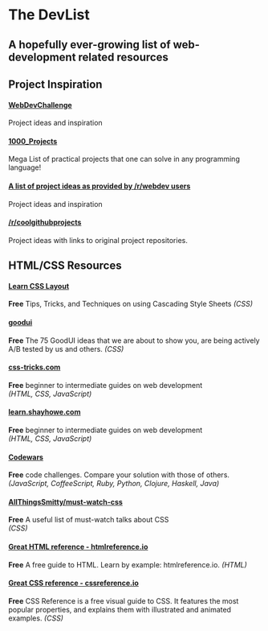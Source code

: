 <!-- <div style='text-align: center;'>
<img style="width:20%;" src="devlistlogo.png">
</div> -->

# The DevList
 A hopefully ever-growing list of web-development related resources
 ----------
## Project Inspiration

#### [WebDevChallenge](https://github.com/jlem/WebDevChallenge)
Project ideas and inspiration

#### [1000_Projects](https://github.com/vicky002/1000_Projects)
Mega List of practical projects that one can solve in any programming language!
#### [A list of project ideas as provided by /r/webdev users](https://www.reddit.com/r/webdev/comments/5rwkm2/a_list_of_project_ideas_as_provided_by_rwebdev/)
Project ideas and inspiration

#### [/r/coolgithubprojects](https://www.reddit.com/r/coolgithubprojects/)
Project ideas with links to original project repositories.

## HTML/CSS Resources
#### [Learn CSS Layout](http://learnlayout.com/)
**Free** Tips, Tricks, and Techniques on using Cascading Style Sheets
*(CSS)*

#### [goodui](http://www.goodui.org/)
**Free** The 75 GoodUI ideas that we are about to show you, are being actively A/B tested by us and others. 
*(CSS)*

#### [css-tricks.com](https://css-tricks.com/)
**Free** beginner to intermediate guides on web development  
*(HTML, CSS, JavaScript)*

#### [learn.shayhowe.com](http://learn.shayhowe.com/)
**Free** beginner to intermediate guides on web development  
*(HTML, CSS, JavaScript)*
#### [Codewars](http://www.codewars.com/)
**Free** code challenges. Compare your solution with those of others.  
*(JavaScript, CoffeeScript, Ruby, Python, Clojure, Haskell, Java)*


#### [AllThingsSmitty/must-watch-css](https://github.com/AllThingsSmitty/must-watch-css)
**Free** A useful list of must-watch talks about CSS  
*(CSS)*
#### [Great HTML reference - htmlreference.io](http://htmlreference.io/)
**Free** A free guide to HTML. Learn by example: htmlreference.io.
*(HTML)*
#### [Great CSS reference - cssreference.io](http://cssreference.io/)
**Free** CSS Reference is a free visual guide to CSS. It features the most popular properties, and explains them with illustrated and animated examples.
*(CSS)*



